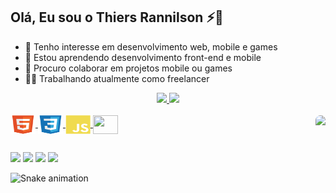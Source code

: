 ## Olá, Eu sou o Thiers Rannilson ⚡🐇
- 👀 Tenho interesse em desenvolvimento web, mobile e games
- 🌱 Estou aprendendo desenvolvimento front-end e mobile
- 👾 Procuro colaborar em projetos mobile ou games
- 🧟‍♂️ Trabalhando atualmente como freelancer

<div align="center">
  <a href="https://github.com/ThiersRannilson">
  <img height="180em" src="https://github-readme-stats.vercel.app/api?username=ThiersRannilson&show_icons=true&theme=merko&include_all_commits=true&count_private=true"/>
  <img height="180em" src="https://github-readme-stats.vercel.app/api/top-langs/?username=ThiersRannilson&layout=compact&langs_count=7&theme=merko"/>
</div>
  
<div style="display: inline_block"><br>
  <img align="center" height="30" width="40" src="https://raw.githubusercontent.com/devicons/devicon/master/icons/html5/html5-original.svg">
  <img align="center" height="30" width="40" src="https://raw.githubusercontent.com/devicons/devicon/master/icons/css3/css3-original.svg">
  <img align="center" height="30" width="40" src="https://raw.githubusercontent.com/devicons/devicon/master/icons/javascript/javascript-plain.svg">
  <img align="center" height="30" width="40" src="https://cdn.jsdelivr.net/gh/devicons/devicon/icons/kotlin/kotlin-original.svg">
   
  <img align="right" height="150" style="border-radius:10px;"  src="https://picrew.me/shareImg/org/202205/338224_rS8HKNNf.png">
</div>
  
 ##
 
<div> 
  <a href = "mailto:thiersrannilson@gmail.com"><img src="https://img.shields.io/badge/-Gmail-%23333?style=for-the-badge&logo=gmail&logoColor=white" target="_blank"></a>
  <a href="https://www.linkedin.com/in/thiers-moraes-4a4742234" target="_blank"><img src="https://img.shields.io/badge/-LinkedIn-%230077B5?style=for-the-badge&logo=linkedin&logoColor=white" target="_blank"></a> 
  <a href="https://instagram.com/" target="_blank"><img src="https://img.shields.io/badge/-Instagram-%23E4405F?style=for-the-badge&logo=instagram&logoColor=white" target="_blank"></a>
 <a href="https://discord.gg/PTTxEt74" target="_blank"><img src="https://img.shields.io/badge/Discord-7289DA?style=for-the-badge&logo=discord&logoColor=white" target="_blank"></a> 
  
 
  ![Snake animation](https://github.com/ThiersRannilson/ThiersRannilson/blob/output/github-contribution-grid-snake.svg)
 
</div>
